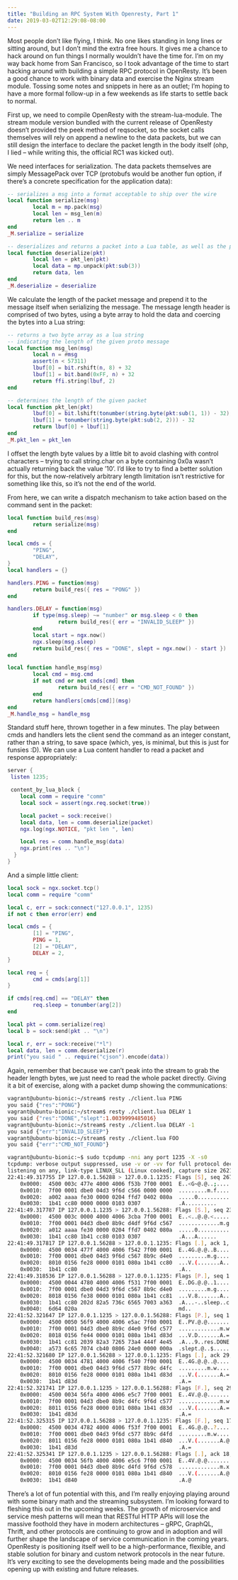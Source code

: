 ```yaml
---
title: "Building an RPC System With Openresty, Part 1"
date: 2019-03-02T12:29:08-08:00
---
```


Most people don’t like flying, I think. No one likes standing in long lines or sitting around, but I don’t mind the extra free hours. It gives me a chance to hack around on fun things I normally wouldn’t have the time for. I’m on my way back home from San Francisco, so I took advantage of the time to start hacking around with building a simple RPC protocol in OpenResty. It’s been a good chance to work with binary data and exercise the Nginx stream module. Tossing some notes and snippets in here as an outlet; I’m hoping to have a more formal follow-up in a few weekends as life starts to settle back to normal.

<!--more-->

First up, we need to compile OpenResty with the stream-lua-module. The stream module version bundled with the current release of OpenResty doesn’t provided the peek method of reqsocket, so the socket calls themselves will rely on append a newline to the data packets, but we can still design the interface to declare the packet length in the body itself (ohp, I lied – while writing this, the official RC1 was kicked out).

We need interfaces for serialization. The data packets themselves are simply MessagePack over TCP (protobufs would be another fun option, if there’s a concrete specification for the application data):

```lua
-- serializes a msg into a format acceptable to ship over the wire
local function serialize(msg)
        local m = mp.pack(msg)
        local len = msg_len(m)
        return len .. m
end
_M.serialize = serialize

-- deserializes and returns a packet into a Lua table, as well as the packet length
local function deserialize(pkt)
        local len = pkt_len(pkt)
        local data = mp.unpack(pkt:sub(3))
        return data, len
end
_M.deserialize = deserialize
```

We calculate the length of the packet message and prepend it to the message itself when serializing the message. The message length header is comprised of two bytes, using a byte array to hold the data and coercing the bytes into a Lua string:

```lua
-- returns a two byte array as a lua string
-- indicating the length of the given proto message
local function msg_len(msg)
        local n = #msg
        assert(n < 57311)
        lbuf[0] = bit.rshift(n, 8) + 32
        lbuf[1] = bit.band(0xFF, n) + 32
        return ffi.string(lbuf, 2)
end

-- determines the length of the given packet
local function pkt_len(pkt)
        lbuf[0] = bit.lshift(tonumber(string.byte(pkt:sub(1, 1)) - 32), 8)
        lbuf[1] = tonumber(string.byte(pkt:sub(2, 2))) - 32
        return lbuf[0] + lbuf[1]
end
_M.pkt_len = pkt_len
```

I offset the length byte values by a little bit to avoid clashing with control characters – trying to call string.char on a byte containing 0x0a wasn’t actually returning back the value ’10’. I’d like to try to find a better solution for this, but the now-relatively arbitrary length limitation isn’t restrictive for something like this, so it’s not the end of the world.

From here, we can write a dispatch mechanism to take action based on the command sent in the packet:

```lua
local function build_res(msg)
        return serialize(msg)
end

local cmds = {
        "PING",
        "DELAY",
}
local handlers = {}

handlers.PING = function(msg)
        return build_res({ res = "PONG" })
end

handlers.DELAY = function(msg)
        if type(msg.sleep) ~= "number" or msg.sleep < 0 then
                return build_res({ err = "INVALID_SLEEP" })
        end
        local start = ngx.now()
        ngx.sleep(msg.sleep)
        return build_res({ res = "DONE", slept = ngx.now() - start })
end

local function handle_msg(msg)
        local cmd = msg.cmd
        if not cmd or not cmds[cmd] then
                return build_res({ err = "CMD_NOT_FOUND" })
        end
        return handlers[cmds[cmd]](msg)
end
_M.handle_msg = handle_msg
```

Standard stuff here, thrown together in a few minutes. The play between cmds and handlers lets the client send the command as an integer constant, rather than a string, to save space (which, yes, is minimal, but this is just for funsies :D). We can use a Lua content handler to read a packet and response appropriately:

```lua
server {
 listen 1235;

 content_by_lua_block {
    local comm = require "comm"
    local sock = assert(ngx.req.socket(true))

    local packet = sock:receive()
    local data, len = comm.deserialize(packet)
    ngx.log(ngx.NOTICE, "pkt len ", len)

    local res = comm.handle_msg(data)
    ngx.print(res .. "\n")
  }
}
```

And a simple little client:

```lua
local sock = ngx.socket.tcp()
local comm = require "comm"

local c, err = sock:connect("127.0.0.1", 1235)
if not c then error(err) end

local cmds = {
        [1] = "PING",
        PING = 1,
        [2] = "DELAY",
        DELAY = 2,
}

local req = {
        cmd = cmds[arg[1]]
}

if cmds[req.cmd] == "DELAY" then
        req.sleep = tonumber(arg[2])
end

local pkt = comm.serialize(req)
local b = sock:send(pkt .. "\n")

local r, err = sock:receive("*l")
local data, len = comm.deserialize(r)
print("you said " .. require("cjson").encode(data))
```

Again, remember that because we can’t peak into the stream to grab the header length bytes, we just need to read the whole packet directly. Giving it a bit of exercise, along with a packet dump showing the communications:

```bash
vagrant@ubuntu-bionic:~/stream$ resty ./client.lua PING
you said {"res":"PONG"}
vagrant@ubuntu-bionic:~/stream$ resty ./client.lua DELAY 1
you said {"res":"DONE","slept":1.0039999485016}
vagrant@ubuntu-bionic:~/stream$ resty ./client.lua DELAY -1
you said {"err":"INVALID_SLEEP"}
vagrant@ubuntu-bionic:~/stream$ resty ./client.lua FOO
you said {"err":"CMD_NOT_FOUND"}
```

```bash
vagrant@ubuntu-bionic:~$ sudo tcpdump -nni any port 1235 -X -s0
tcpdump: verbose output suppressed, use -v or -vv for full protocol decode
listening on any, link-type LINUX_SLL (Linux cooked), capture size 262144 bytes
22:41:49.317755 IP 127.0.0.1.56288 > 127.0.0.1.1235: Flags [S], seq 2674771302, win 43690, options [mss 65495,sackOK,TS val 457297024 ecr 0,nop,wscale 7], length 0
	0x0000:  4500 003c 477e 4000 4006 f53b 7f00 0001  E..<G~@.@..;....
	0x0010:  7f00 0001 dbe0 04d3 9f6d c566 0000 0000  .........m.f....
	0x0020:  a002 aaaa fe30 0000 0204 ffd7 0402 080a  .....0..........
	0x0030:  1b41 cc80 0000 0000 0103 0307            .A..........
22:41:49.317787 IP 127.0.0.1.1235 > 127.0.0.1.56288: Flags [S.], seq 2342311135, ack 2674771303, win 43690, options [mss 65495,sackOK,TS val 457297024 ecr 457297024,nop,wscale 7], length 0
	0x0000:  4500 003c 0000 4000 4006 3cba 7f00 0001  E..<..@.@.<.....
	0x0010:  7f00 0001 04d3 dbe0 8b9c d4df 9f6d c567  .............m.g
	0x0020:  a012 aaaa fe30 0000 0204 ffd7 0402 080a  .....0..........
	0x0030:  1b41 cc80 1b41 cc80 0103 0307            .A...A......
22:41:49.317817 IP 127.0.0.1.56288 > 127.0.0.1.1235: Flags [.], ack 1, win 342, options [nop,nop,TS val 457297024 ecr 457297024], length 0
	0x0000:  4500 0034 477f 4000 4006 f542 7f00 0001  E..4G.@.@..B....
	0x0010:  7f00 0001 dbe0 04d3 9f6d c567 8b9c d4e0  .........m.g....
	0x0020:  8010 0156 fe28 0000 0101 080a 1b41 cc80  ...V.(.......A..
	0x0030:  1b41 cc80                                .A..
22:41:49.318536 IP 127.0.0.1.56288 > 127.0.0.1.1235: Flags [P.], seq 1:17, ack 1, win 342, options [nop,nop,TS val 457297025 ecr 457297024], length 16
	0x0000:  4500 0044 4780 4000 4006 f531 7f00 0001  E..DG.@.@..1....
	0x0010:  7f00 0001 dbe0 04d3 9f6d c567 8b9c d4e0  .........m.g....
	0x0020:  8018 0156 fe38 0000 0101 080a 1b41 cc81  ...V.8.......A..
	0x0030:  1b41 cc80 202d 82a5 736c 6565 7003 a363  .A...-..sleep..c
	0x0040:  6d64 020a                                md..
22:41:52.321647 IP 127.0.0.1.1235 > 127.0.0.1.56288: Flags [P.], seq 1:29, ack 17, win 342, options [nop,nop,TS val 457300029 ecr 457297025], length 28
	0x0000:  4500 0050 56f9 4000 4006 e5ac 7f00 0001  E..PV.@.@.......
	0x0010:  7f00 0001 04d3 dbe0 8b9c d4e0 9f6d c577  .............m.w
	0x0020:  8018 0156 fe44 0000 0101 080a 1b41 d83d  ...V.D.......A.=
	0x0030:  1b41 cc81 2039 82a3 7265 73a4 444f 4e45  .A...9..res.DONE
	0x0040:  a573 6c65 7074 cb40 0806 24e0 0000 000a  .slept.@..$.....
22:41:52.321680 IP 127.0.0.1.56288 > 127.0.0.1.1235: Flags [.], ack 29, win 342, options [nop,nop,TS val 457300029 ecr 457300029], length 0
	0x0000:  4500 0034 4781 4000 4006 f540 7f00 0001  E..4G.@.@..@....
	0x0010:  7f00 0001 dbe0 04d3 9f6d c577 8b9c d4fc  .........m.w....
	0x0020:  8010 0156 fe28 0000 0101 080a 1b41 d83d  ...V.(.......A.=
	0x0030:  1b41 d83d                                .A.=
22:41:52.321741 IP 127.0.0.1.1235 > 127.0.0.1.56288: Flags [F.], seq 29, ack 17, win 342, options [nop,nop,TS val 457300029 ecr 457300029], length 0
	0x0000:  4500 0034 56fa 4000 4006 e5c7 7f00 0001  E..4V.@.@.......
	0x0010:  7f00 0001 04d3 dbe0 8b9c d4fc 9f6d c577  .............m.w
	0x0020:  8011 0156 fe28 0000 0101 080a 1b41 d83d  ...V.(.......A.=
	0x0030:  1b41 d83d                                .A.=
22:41:52.325315 IP 127.0.0.1.56288 > 127.0.0.1.1235: Flags [F.], seq 17, ack 30, win 342, options [nop,nop,TS val 457300032 ecr 457300029], length 0
	0x0000:  4500 0034 4782 4000 4006 f53f 7f00 0001  E..4G.@.@..?....
	0x0010:  7f00 0001 dbe0 04d3 9f6d c577 8b9c d4fd  .........m.w....
	0x0020:  8011 0156 fe28 0000 0101 080a 1b41 d840  ...V.(.......A.@
	0x0030:  1b41 d83d                                .A.=
22:41:52.325341 IP 127.0.0.1.1235 > 127.0.0.1.56288: Flags [.], ack 18, win 342, options [nop,nop,TS val 457300032 ecr 457300032], length 0
	0x0000:  4500 0034 56fb 4000 4006 e5c6 7f00 0001  E..4V.@.@.......
	0x0010:  7f00 0001 04d3 dbe0 8b9c d4fd 9f6d c578  .............m.x
	0x0020:  8010 0156 fe28 0000 0101 080a 1b41 d840  ...V.(.......A.@
	0x0030:  1b41 d840                                .A.@
```

There’s a lot of fun potential with this, and I’m really enjoying playing around with some binary math and the streaming subsystem. I’m looking forward to fleshing this out in the upcoming weeks. The growth of microservice and service mesh patterns will mean that RESTful HTTP APIs will lose the massive foothold they have in modern architectures – gRPC, GraphQL, Thrift, and other protocols are continuing to grow and in adoption and will further shape the landscape of service communication in the coming years. OpenResty is positioning itself well to be a high-performance, flexible, and stable solution for binary and custom network protocols in the near future. It’s very exciting to see the developments being made and the possibilities opening up with existing and future releases.

